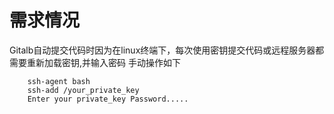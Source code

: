 # 需求情况

Gitalb自动提交代码时因为在linux终端下，每次使用密钥提交代码或远程服务器都需要重新加载密钥,并输入密码
手动操作如下
```shell
	ssh-agent bash
	ssh-add /your_private_key
	Enter your private_key Password.....
```


